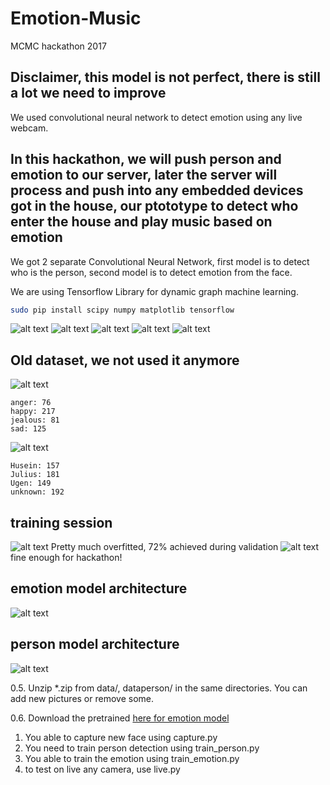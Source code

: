 # Emotion-Music
MCMC hackathon 2017

## Disclaimer, this model is not perfect, there is still a lot we need to improve

We used convolutional neural network to detect emotion using any live webcam.

## In this hackathon, we will push person and emotion to our server, later the server will process and push into any embedded devices got in the house, our ptototype to detect who enter the house and play music based on emotion

We got 2 separate Convolutional Neural Network, first model is to detect who is the person, second model is to detect emotion from the face.

We are using Tensorflow Library for dynamic graph machine learning.
```bash
sudo pip install scipy numpy matplotlib tensorflow
```

![alt text](https://raw.githubusercontent.com/Mongoool/Emotion-Music/master/screenshot/screenshot3.png)
![alt text](https://raw.githubusercontent.com/Mongoool/Emotion-Music/master/screenshot/screenshot4.png)
![alt text](https://raw.githubusercontent.com/Mongoool/Emotion-Music/master/screenshot/screenshot5.png)
![alt text](https://raw.githubusercontent.com/Mongoool/Emotion-Music/master/screenshot/screenshot6.png)
![alt text](https://raw.githubusercontent.com/Mongoool/Emotion-Music/master/screenshot/screenshot7.png)

## Old dataset, we not used it anymore
![alt text](bar-emotion.png)
```text
anger: 76
happy: 217
jealous: 81
sad: 125
```
![alt text](bar-person.png)
```text
Husein: 157
Julius: 181
Ugen: 149
unknown: 192

```

## training session
![alt text](plotemotion.png)
Pretty much overfitted, 72% achieved during validation
![alt text](plotperson.png)
fine enough for hackathon!

## emotion model architecture
![alt text](screenshot/graph-emotion1.png)

## person model architecture
![alt text](screenshot/graph-person.png)

0.5. Unzip *.zip from data/, dataperson/ in the same directories. You can add new pictures or remove some.

0.6. Download the pretrained [here for emotion model](https://drive.google.com/open?id=0BxQQlrLbdunWOVhIMkwtWTdlWXc)

1. You able to capture new face using capture.py
2. You need to train person detection using train_person.py
3. You able to train the emotion using train_emotion.py
4. to test on live any camera, use live.py
